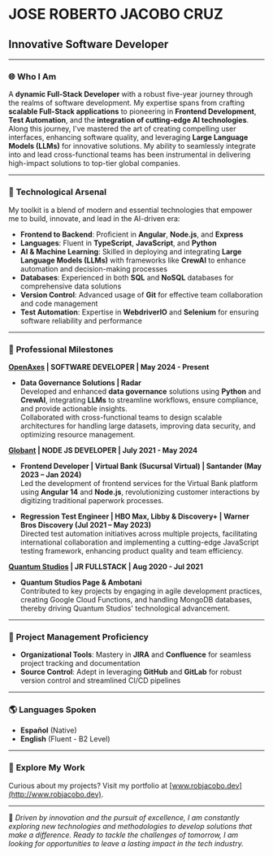 # **JOSE ROBERTO JACOBO CRUZ**  
## **Innovative Software Developer**

---

### 🌐 **Who I Am**  

A **dynamic Full-Stack Developer** with a robust five-year journey through the realms of software development. My expertise spans from crafting **scalable Full-Stack applications** to pioneering in **Frontend Development**, **Test Automation**, and the **integration of cutting-edge AI technologies**. Along this journey, I've mastered the art of creating compelling user interfaces, enhancing software quality, and leveraging **Large Language Models (LLMs)** for innovative solutions. My ability to seamlessly integrate into and lead cross-functional teams has been instrumental in delivering high-impact solutions to top-tier global companies.  

---

### 🔧 **Technological Arsenal**  

My toolkit is a blend of modern and essential technologies that empower me to build, innovate, and lead in the AI-driven era:  

- **Frontend to Backend**: Proficient in **Angular**, **Node.js**, and **Express**  
- **Languages**: Fluent in **TypeScript**, **JavaScript**, and **Python**  
- **AI & Machine Learning**: Skilled in deploying and integrating **Large Language Models (LLMs)** with frameworks like **CrewAI** to enhance automation and decision-making processes  
- **Databases**: Experienced in both **SQL** and **NoSQL** databases for comprehensive data solutions  
- **Version Control**: Advanced usage of **Git** for effective team collaboration and code management  
- **Test Automation**: Expertise in **WebdriverIO** and **Selenium** for ensuring software reliability and performance  

---

### 💼 **Professional Milestones**  

**[OpenAxes](https://www.openaxes.com/) | SOFTWARE DEVELOPER | May 2024 - Present**  

- **Data Governance Solutions | Radar**  
  Developed and enhanced **data governance** solutions using **Python** and **CrewAI**, integrating **LLMs** to streamline workflows, ensure compliance, and provide actionable insights.  
  Collaborated with cross-functional teams to design scalable architectures for handling large datasets, improving data security, and optimizing resource management.  

**[Globant](https://www.globant.com/) | NODE JS DEVELOPER | July 2021 - May 2024**  

- **Frontend Developer | Virtual Bank (Sucursal Virtual) | Santander (May 2023 – Jan 2024)**  
  Led the development of frontend services for the Virtual Bank platform using **Angular 14** and **Node.js**, revolutionizing customer interactions by digitizing traditional paperwork processes.  

- **Regression Test Engineer | HBO Max, Libby & Discovery+ | Warner Bros Discovery (Jul 2021 – May 2023)**  
  Directed test automation initiatives across multiple projects, facilitating international collaboration and implementing a cutting-edge JavaScript testing framework, enhancing product quality and team efficiency.  

**[Quantum Studios](https://www.quantumstudios.dev/) | JR FULLSTACK | Aug 2020 - Jul 2021**  

- **Quantum Studios Page & Ambotani**  
  Contributed to key projects by engaging in agile development practices, creating Google Cloud Functions, and handling MongoDB databases, thereby driving Quantum Studios' technological advancement.  

---

### 🚀 **Project Management Proficiency**  

- **Organizational Tools**: Mastery in **JIRA** and **Confluence** for seamless project tracking and documentation  
- **Source Control**: Adept in leveraging **GitHub** and **GitLab** for robust version control and streamlined CI/CD pipelines  

---

### 🌎 **Languages Spoken**  

- **Español** (Native)  
- **English** (Fluent - B2 Level)  

---

### 🔗 **Explore My Work**  

Curious about my projects? Visit my portfolio at [www.robjacobo.dev](http://www.robjacobo.dev).  

---

🌟 *Driven by innovation and the pursuit of excellence, I am constantly exploring new technologies and methodologies to develop solutions that make a difference. Ready to tackle the challenges of tomorrow, I am looking for opportunities to leave a lasting impact in the tech industry.*  
